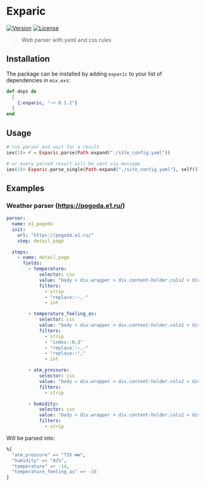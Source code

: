 # Exparic

[![Version][shield-version]][hexpm]
[![License][shield-license]][hexpm]

> Web parser with yaml and css rules

## Installation

The package can be installed by adding `exparic` to your list of dependencies in `mix.exs`:

```elixir
def deps do
  [
    {:exparic, "~> 0.1.2"}
  ]
end
```

## Usage

```elixir
# run parser and wait for a result
iex(1)> r = Exparic.parse(Path.expand("./site_config.yaml"))

# or every parsed result will be sent via message
iex(1)> Exparic.parse_single(Path.expand("./site_config.yaml"), self())
```

## Examples

### Weather parser (https://pogoda.e1.ru/)

```yaml
parser:
  name: e1_pogoda
  init:
    url: "https://pogoda.e1.ru/"
    step: detail_page

  steps:
    - name: detail_page
      fields:
        - temperature:
            selector: css
            value: "body > div.wrapper > div.content-holder.cols2 > div > div > div.today-panel.js-today-panel > div > div > div.today-panel__info__main > div.today-panel__info__main__item._first > div > span.value > span.value__main::text"
            filters:
              - strip
              - "replace::−,-"
              - int

        - temperature_feeling_as:
            selector: css
            value: "body > div.wrapper > div.content-holder.cols2 > div > div > div.today-panel.js-today-panel > div > div > div.today-panel__info__main > div.today-panel__info__main__item._first > div > span.value-feels_like > span.value-feels_like__number::text"
            filters:
              - strip
              - "index::0,3"
              - "replace::−,-"
              - "replace::°,"
              - int

        - atm_pressure:
            selector: css
            value: "body > div.wrapper > div.content-holder.cols2 > div > div > div.today-panel.js-today-panel > div > div > div.today-panel__info__main > div.today-panel__info__main__item._first > dl:nth-child(3) > dt::text"
            filters:
              - strip

        - humidity:
            selector: css
            value: "body > div.wrapper > div.content-holder.cols2 > div > div > div.today-panel.js-today-panel > div > div > div.today-panel__info__main > div.today-panel__info__main__item._first > dl:nth-child(4) > dt::text"
            filters:
              - strip
```

Will be parsed into:

```elixir
%{
  "atm_pressure" => "735 мм",
  "humidity" => "82%",
  "temperature" => -14,
  "temperature_feeling_as" => -18
}
```

[shield-version]:   https://img.shields.io/hexpm/v/exparic.svg
[shield-license]:   https://img.shields.io/hexpm/l/exparic.svg
[hexpm]:            https://hex.pm/packages/exparic
